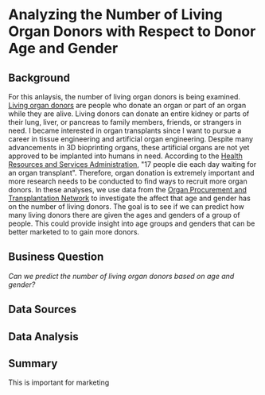 # Analyzing the Number of Living Organ Donors with Respect to Donor Age and Gender
## Background
For this anlaysis, the number of living organ donors is being examined.  [Living organ donors](https://www.kidney.org/transplantation/livingdonors/general-information-living-donation#:~:text=Living%20donation%20takes%20place%20when,sister%20(living%20related%20donation).) are people who donate an organ or part of an organ while they are alive.  Living donors can donate an entire kidney or parts of their lung, liver, or pancreas to family members, friends, or strangers in need.  I became interested in organ transplants since I want to pursue a career in tissue engineering and artificial organ engineering.  Despite many advancements in 3D bioprinting organs, these artificial organs are not yet approved to be implanted into humans in need.  According to the [Health Resources and Services Administration](https://www.organdonor.gov/statistics-stories/statistics.html), "17 people die each day waiting for an organ transplant".  Therefore, organ donation is extremely important and more research needs to be conducted to find ways to recruit more organ donors.  In these analyses, we use data from the [Organ Procurement and Transplantation Network](https://optn.transplant.hrsa.gov/data/) to investigate the affect that age and gender has on the number of living donors.  The goal is to see if we can predict how many living donors there are given the ages and genders of a group of people.  This could provide insight into age groups and genders that can be better marketed to to gain more donors.  

## Business Question
_Can we predict the number of living organ donors based on age and gender?_
## Data Sources
 

## Data Analysis


## Summary
This is important for marketing 
